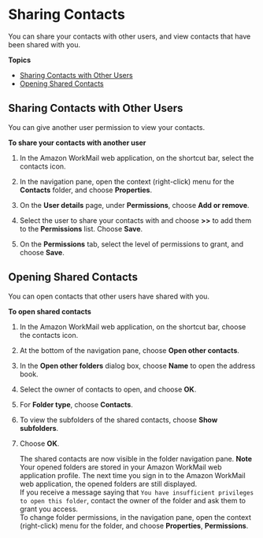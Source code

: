 # Sharing Contacts<a name="share-contacts"></a>

You can share your contacts with other users, and view contacts that have been shared with you\.

**Topics**
+ [Sharing Contacts with Other Users](#share_your_contacts)
+ [Opening Shared Contacts](#open_shared_contacts)

## Sharing Contacts with Other Users<a name="share_your_contacts"></a>

You can give another user permission to view your contacts\.

**To share your contacts with another user**

1. In the Amazon WorkMail web application, on the shortcut bar, select the contacts icon\.

1. In the navigation pane, open the context \(right\-click\) menu for the **Contacts** folder, and choose **Properties**\.

1. On the **User details** page, under **Permissions**, choose **Add or remove**\.

1. Select the user to share your contacts with and choose **>>** to add them to the **Permissions** list\. Choose **Save**\.

1. On the **Permissions** tab, select the level of permissions to grant, and choose **Save**\.

## Opening Shared Contacts<a name="open_shared_contacts"></a>

You can open contacts that other users have shared with you\.

**To open shared contacts**

1. In the Amazon WorkMail web application, on the shortcut bar, choose the contacts icon\.

1. At the bottom of the navigation pane, choose **Open other contacts**\.

1. In the **Open other folders** dialog box, choose **Name** to open the address book\.

1. Select the owner of contacts to open, and choose **OK**\.

1. For **Folder type**, choose **Contacts**\.

1. To view the subfolders of the shared contacts, choose **Show subfolders**\.

1. Choose **OK**\.

   The shared contacts are now visible in the folder navigation pane\.
**Note**  
Your opened folders are stored in your Amazon WorkMail web application profile\. The next time you sign in to the Amazon WorkMail web application, the opened folders are still displayed\.  
If you receive a message saying that `You have insufficient privileges to open this folder`, contact the owner of the folder and ask them to grant you access\.  
To change folder permissions, in the navigation pane, open the context \(right\-click\) menu for the folder, and choose **Properties**, **Permissions**\.